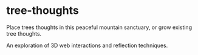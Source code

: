 # tree-thoughts

Place trees thoughts in this peaceful mountain sanctuary,
or grow existing tree thoughts.

An exploration of 3D web interactions and reflection techniques.
